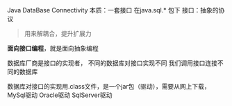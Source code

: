 Java DataBase Connectivity
本质：一套接口 在java.sql.* 包下
接口：抽象的协议
> 用来解耦合，提升扩展力

**面向接口编程**，就是面向抽象编程

数据库厂商是接口的实现者，
不同的数据库对接口实现不同
我们调用接口连接不同的数据库

数据库对接口的实现用.class文件，是一个jar包（驱动），需要从网上下载，MySql驱动 Oracle驱动 SqlServer驱动

